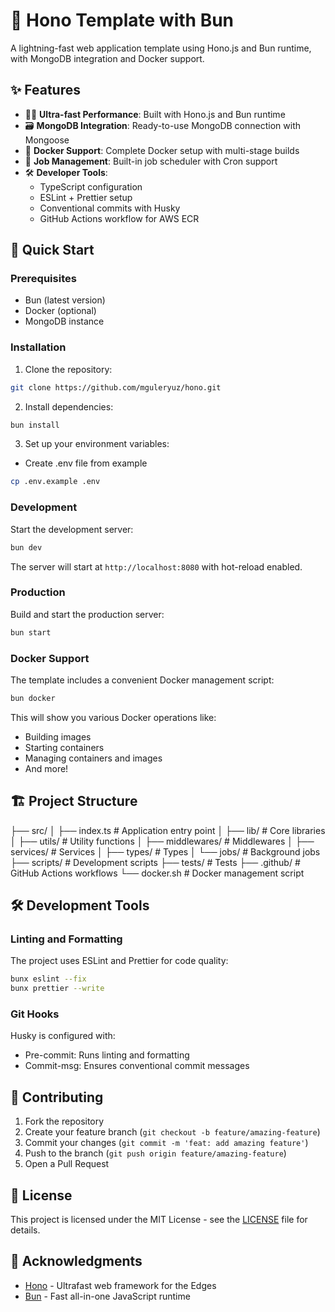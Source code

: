 # 🚀 Hono Template with Bun

A lightning-fast web application template using Hono.js and Bun runtime, with MongoDB integration and Docker support.

## ✨ Features

- 🏃‍♂️ **Ultra-fast Performance**: Built with Hono.js and Bun runtime
- 🗃️ **MongoDB Integration**: Ready-to-use MongoDB connection with Mongoose
- 🐳 **Docker Support**: Complete Docker setup with multi-stage builds
- 🔄 **Job Management**: Built-in job scheduler with Cron support
- 🛠️ **Developer Tools**:
  - TypeScript configuration
  - ESLint + Prettier setup
  - Conventional commits with Husky
  - GitHub Actions workflow for AWS ECR

## 🚀 Quick Start

### Prerequisites

- Bun (latest version)
- Docker (optional)
- MongoDB instance

### Installation

1. Clone the repository:

```sh
git clone https://github.com/mguleryuz/hono.git
```

2. Install dependencies:

```sh
bun install
```

3. Set up your environment variables:

- Create .env file from example

```sh
cp .env.example .env
```

### Development

Start the development server:

```sh
bun dev
```

The server will start at `http://localhost:8080` with hot-reload enabled.

### Production

Build and start the production server:

```sh
bun start
```

### Docker Support

The template includes a convenient Docker management script:

```sh
bun docker
```

This will show you various Docker operations like:

- Building images
- Starting containers
- Managing containers and images
- And more!

## 🏗️ Project Structure

├── src/
│ ├── index.ts # Application entry point
│ ├── lib/ # Core libraries
│ ├── utils/ # Utility functions
│ ├── middlewares/ # Middlewares
│ ├── services/ # Services
│ ├── types/ # Types
│ └── jobs/ # Background jobs
├── scripts/ # Development scripts
├── tests/ # Tests
├── .github/ # GitHub Actions workflows
└── docker.sh # Docker management script

## 🛠️ Development Tools

### Linting and Formatting

The project uses ESLint and Prettier for code quality:

```sh
bunx eslint --fix
bunx prettier --write
```

### Git Hooks

Husky is configured with:

- Pre-commit: Runs linting and formatting
- Commit-msg: Ensures conventional commit messages

## 🤝 Contributing

1. Fork the repository
2. Create your feature branch (`git checkout -b feature/amazing-feature`)
3. Commit your changes (`git commit -m 'feat: add amazing feature'`)
4. Push to the branch (`git push origin feature/amazing-feature`)
5. Open a Pull Request

## 📄 License

This project is licensed under the MIT License - see the [LICENSE](LICENSE) file for details.

## 🙏 Acknowledgments

- [Hono](https://hono.dev) - Ultrafast web framework for the Edges
- [Bun](https://bun.sh) - Fast all-in-one JavaScript runtime
